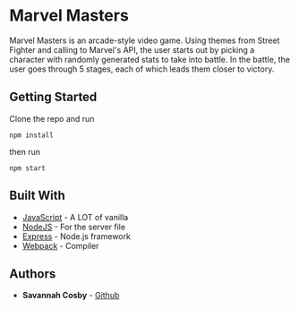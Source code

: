 # Marvel Masters

Marvel Masters is an arcade-style video game. Using themes from Street Fighter and calling to Marvel's API, the user starts out by picking a character with randomly generated stats to take into battle. In the battle, the user goes through 5 stages, each of which leads them closer to victory. 

## Getting Started

Clone the repo and run 
```
npm install 
```
then run

```
npm start
```

## Built With

* [JavaScript](https://www.javascript.com/) - A LOT of vanilla
* [NodeJS](https://nodejs.org/en/) - For the server file
* [Express](https://expressjs.com/) - Node.js framework
* [Webpack](https://webpack.js.org/) - Compiler


## Authors

* **Savannah Cosby** - [Github](https://github.com/savvmae)

